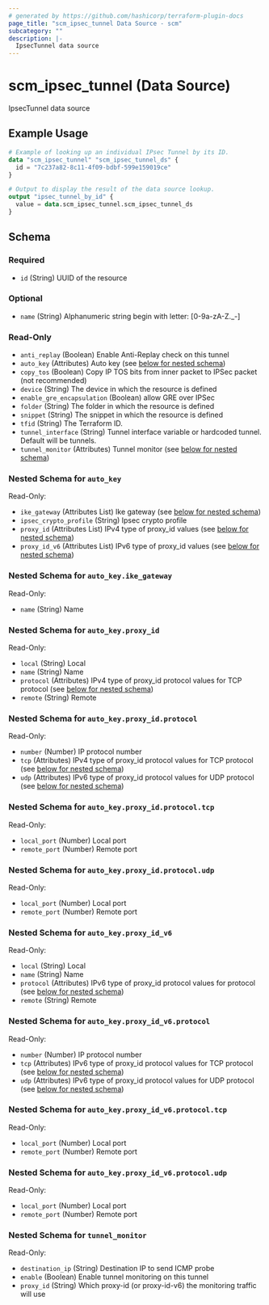 ```yaml
---
# generated by https://github.com/hashicorp/terraform-plugin-docs
page_title: "scm_ipsec_tunnel Data Source - scm"
subcategory: ""
description: |-
  IpsecTunnel data source
---
```


# scm_ipsec_tunnel (Data Source)

IpsecTunnel data source

## Example Usage

```terraform
# Example of looking up an individual IPsec Tunnel by its ID.
data "scm_ipsec_tunnel" "scm_ipsec_tunnel_ds" {
  id = "7c237a82-8c11-4f09-bdbf-599e159019ce"
}

# Output to display the result of the data source lookup.
output "ipsec_tunnel_by_id" {
  value = data.scm_ipsec_tunnel.scm_ipsec_tunnel_ds
}
```

<!-- schema generated by tfplugindocs -->
## Schema

### Required

- `id` (String) UUID of the resource

### Optional

- `name` (String) Alphanumeric string begin with letter: [0-9a-zA-Z._-]

### Read-Only

- `anti_replay` (Boolean) Enable Anti-Replay check on this tunnel
- `auto_key` (Attributes) Auto key (see [below for nested schema](#nestedatt--auto_key))
- `copy_tos` (Boolean) Copy IP TOS bits from inner packet to IPSec packet (not recommended)
- `device` (String) The device in which the resource is defined
- `enable_gre_encapsulation` (Boolean) allow GRE over IPSec
- `folder` (String) The folder in which the resource is defined
- `snippet` (String) The snippet in which the resource is defined
- `tfid` (String) The Terraform ID.
- `tunnel_interface` (String) Tunnel interface variable or hardcoded tunnel. Default will be tunnels.
- `tunnel_monitor` (Attributes) Tunnel monitor (see [below for nested schema](#nestedatt--tunnel_monitor))

<a id="nestedatt--auto_key"></a>
### Nested Schema for `auto_key`

Read-Only:

- `ike_gateway` (Attributes List) Ike gateway (see [below for nested schema](#nestedatt--auto_key--ike_gateway))
- `ipsec_crypto_profile` (String) Ipsec crypto profile
- `proxy_id` (Attributes List) IPv4 type of proxy_id values (see [below for nested schema](#nestedatt--auto_key--proxy_id))
- `proxy_id_v6` (Attributes List) IPv6 type of proxy_id values (see [below for nested schema](#nestedatt--auto_key--proxy_id_v6))

<a id="nestedatt--auto_key--ike_gateway"></a>
### Nested Schema for `auto_key.ike_gateway`

Read-Only:

- `name` (String) Name


<a id="nestedatt--auto_key--proxy_id"></a>
### Nested Schema for `auto_key.proxy_id`

Read-Only:

- `local` (String) Local
- `name` (String) Name
- `protocol` (Attributes) IPv4 type of proxy_id protocol values for TCP protocol (see [below for nested schema](#nestedatt--auto_key--proxy_id--protocol))
- `remote` (String) Remote

<a id="nestedatt--auto_key--proxy_id--protocol"></a>
### Nested Schema for `auto_key.proxy_id.protocol`

Read-Only:

- `number` (Number) IP protocol number
- `tcp` (Attributes) IPv4 type of proxy_id protocol values for TCP protocol (see [below for nested schema](#nestedatt--auto_key--proxy_id--protocol--tcp))
- `udp` (Attributes) IPv6 type of proxy_id protocol values for UDP protocol (see [below for nested schema](#nestedatt--auto_key--proxy_id--protocol--udp))

<a id="nestedatt--auto_key--proxy_id--protocol--tcp"></a>
### Nested Schema for `auto_key.proxy_id.protocol.tcp`

Read-Only:

- `local_port` (Number) Local port
- `remote_port` (Number) Remote port


<a id="nestedatt--auto_key--proxy_id--protocol--udp"></a>
### Nested Schema for `auto_key.proxy_id.protocol.udp`

Read-Only:

- `local_port` (Number) Local port
- `remote_port` (Number) Remote port




<a id="nestedatt--auto_key--proxy_id_v6"></a>
### Nested Schema for `auto_key.proxy_id_v6`

Read-Only:

- `local` (String) Local
- `name` (String) Name
- `protocol` (Attributes) IPv6 type of proxy_id protocol values for protocol (see [below for nested schema](#nestedatt--auto_key--proxy_id_v6--protocol))
- `remote` (String) Remote

<a id="nestedatt--auto_key--proxy_id_v6--protocol"></a>
### Nested Schema for `auto_key.proxy_id_v6.protocol`

Read-Only:

- `number` (Number) IP protocol number
- `tcp` (Attributes) IPv6 type of proxy_id protocol values for TCP protocol (see [below for nested schema](#nestedatt--auto_key--proxy_id_v6--protocol--tcp))
- `udp` (Attributes) IPv6 type of proxy_id protocol values for UDP protocol (see [below for nested schema](#nestedatt--auto_key--proxy_id_v6--protocol--udp))

<a id="nestedatt--auto_key--proxy_id_v6--protocol--tcp"></a>
### Nested Schema for `auto_key.proxy_id_v6.protocol.tcp`

Read-Only:

- `local_port` (Number) Local port
- `remote_port` (Number) Remote port


<a id="nestedatt--auto_key--proxy_id_v6--protocol--udp"></a>
### Nested Schema for `auto_key.proxy_id_v6.protocol.udp`

Read-Only:

- `local_port` (Number) Local port
- `remote_port` (Number) Remote port





<a id="nestedatt--tunnel_monitor"></a>
### Nested Schema for `tunnel_monitor`

Read-Only:

- `destination_ip` (String) Destination IP to send ICMP probe
- `enable` (Boolean) Enable tunnel monitoring on this tunnel
- `proxy_id` (String) Which proxy-id (or proxy-id-v6) the monitoring traffic will use
